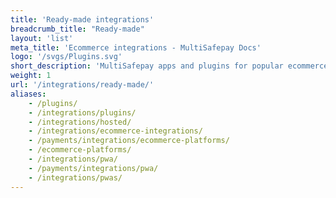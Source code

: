 ```yaml
---
title: 'Ready-made integrations'
breadcrumb_title: "Ready-made"
layout: 'list'
meta_title: 'Ecommerce integrations - MultiSafepay Docs'
logo: '/svgs/Plugins.svg'
short_description: 'MultiSafepay apps and plugins for popular ecommerce platforms'
weight: 1
url: '/integrations/ready-made/'
aliases: 
    - /plugins/
    - /integrations/plugins/
    - /integrations/hosted/
    - /integrations/ecommerce-integrations/
    - /payments/integrations/ecommerce-platforms/
    - /ecommerce-platforms/
    - /integrations/pwa/
    - /payments/integrations/pwa/
    - /integrations/pwas/
---
```

